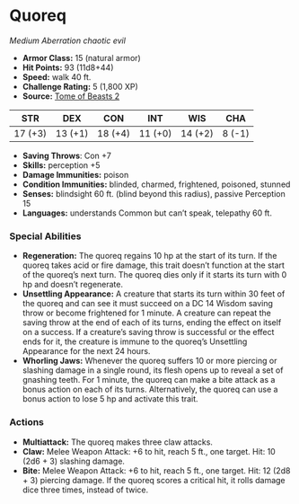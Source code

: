 # Quoreq

*Medium* *Aberration* *chaotic evil*

- **Armor Class:** 15 (natural armor)
- **Hit Points:** 93 (11d8+44)
- **Speed:** walk 40 ft.
- **Challenge Rating:** 5 (1,800 XP)
- **Source:** [Tome of Beasts 2](https://koboldpress.com/kpstore/product/tome-of-beasts-2-for-5th-edition/)

| STR | DEX | CON | INT | WIS | CHA |
| --- | --- | --- | --- | --- | --- |
| 17 (+3) | 13 (+1) | 18 (+4) | 11 (+0) | 14 (+2) | 8 (-1) |

- **Saving Throws**: Con +7
- **Skills:** perception +5
- **Damage Immunities:** poison
- **Condition Immunities:** blinded, charmed, frightened, poisoned, stunned
- **Senses:** blindsight 60 ft. (blind beyond this radius), passive Perception 15
- **Languages:** understands Common but can’t speak, telepathy 60 ft.
### Special Abilities
- **Regeneration:** The quoreq regains 10 hp at the start of its turn. If the quoreq takes acid or fire damage, this trait doesn’t function at the start of the quoreq’s next turn. The quoreq dies only if it starts its turn with 0 hp and doesn’t regenerate.
- **Unsettling Appearance:** A creature that starts its turn within 30 feet of the quoreq and can see it must succeed on a DC 14 Wisdom saving throw or become frightened for 1 minute. A creature can repeat the saving throw at the end of each of its turns, ending the effect on itself on a success. If a creature’s saving throw is successful or the effect ends for it, the creature is immune to the quoreq’s Unsettling Appearance for the next 24 hours.
- **Whorling Jaws:** Whenever the quoreq suffers 10 or more piercing or slashing damage in a single round, its flesh opens up to reveal a set of gnashing teeth. For 1 minute, the quoreq can make a bite attack as a bonus action on each of its turns. Alternatively, the quoreq can use a bonus action to lose 5 hp and activate this trait.
### Actions
- **Multiattack:** The quoreq makes three claw attacks.
- **Claw:** Melee Weapon Attack: +6 to hit, reach 5 ft., one target. Hit: 10 (2d6 + 3) slashing damage.
- **Bite:** Melee Weapon Attack: +6 to hit, reach 5 ft., one target. Hit: 12 (2d8 + 3) piercing damage. If the quoreq scores a critical hit, it rolls damage dice three times, instead of twice.

